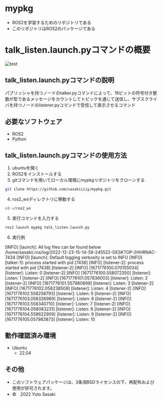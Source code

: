 # mypkg
* ROS2を学習するためのリポジトリである
* このリポジトリはROS2のパッケージである
# talk_listen.launch.pyコマンドの概要
![test](https://github.com/sasakiiiiy/mypkg/actions/workflows/test.yml/badge.svg)
## talk_listen.launch.pyコマンドの説明
パブリッシャを持つノードのtalker.pyコマンドによって、16ビットの符号付き整数が型であるメッセージをカウントしてトピックを通じて送信し、サブスクライバを持つノードのlistener.pyコマンドで受信して表示させるコマンド
## 必要なソフトウェア
* ROS2
* Python
## talk_listen.launch.pyコマンドの使用方法
1. ubuntuを開く
2. ROS2をインストールする
3. gitコマンドを用いてローカル環境にmypkgリポジトリをクローンする
```bash
git clone https://github.com/sasakiiiiy/mypkg.git
```
4. ros2_wsディレクトリに移動する
```bash
cd ~/ros2_ws
```
5. 実行コマンドを入力する
```bash
ros2 launch mypkg talk_listen.launch.py
```
6. 実行例

[INFO] [launch]: All log files can be found below /home/sasaki/.ros/log/2022-12-23-15-14-59-245522-DESKTOP-2HHRNAC-7434
[INFO] [launch]: Default logging verbosity is set to INFO
[INFO] [talker-1]: process started with pid [7436]
[INFO] [listener-2]: process started with pid [7438]
[listener-2] [INFO] [1671776100.070155034] [listener]: Listen: 0
[listener-2] [INFO] [1671776100.558072350] [listener]: Listen: 1
[listener-2] [INFO] [1671776101.057836003] [listener]: Listen: 2
[listener-2] [INFO] [1671776101.557980899] [listener]: Listen: 3
[listener-2] [INFO] [1671776102.058238508] [listener]: Listen: 4
[listener-2] [INFO] [1671776102.558258793] [listener]: Listen: 5
[listener-2] [INFO] [1671776103.058326989] [listener]: Listen: 6
[listener-2] [INFO] [1671776103.558340710] [listener]: Listen: 7
[listener-2] [INFO] [1671776104.058083231] [listener]: Listen: 8
[listener-2] [INFO] [1671776104.558622909] [listener]: Listen: 9
[listener-2] [INFO] [1671776105.057983873] [listener]: Listen: 10
## 動作確認済み環境
* Ubuntu
  * 22.04
## その他
* このソフトウェアパッケージは、3条項BSDライセンスの下、再配布および使用が許可されます。
* ©　2022 Yuto Sasaki
